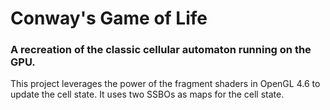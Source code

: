 # Conway's Game of Life
### A recreation of the classic cellular automaton running on the GPU.
This project leverages the power of the fragment shaders in OpenGL 4.6 to update the cell state. It uses two SSBOs as maps for the cell state.

